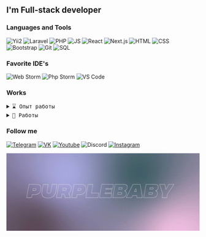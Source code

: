 

## I'm Full-stack developer

### Languages and Tools
![Yii2](https://img.shields.io/badge/YesItIS-131313?style=for-the-badge&logo=hyper)
![Laravel](https://img.shields.io/badge/Laravel-131313?style=for-the-badge&logo=laravel)
![PHP](https://img.shields.io/badge/PHP-131313?style=for-the-badge&logo=php)
![JS](https://img.shields.io/badge/JS-131313?style=for-the-badge&logo=javascript)
![React](https://img.shields.io/badge/React.js-131313?style=for-the-badge&logo=react)
![Next.js](https://img.shields.io/badge/Next.js-131313?style=for-the-badge&logo=next.js)
![HTML](https://img.shields.io/badge/HTML-131313?style=for-the-badge&logo=html5)
![CSS](https://img.shields.io/badge/CSS-131313?style=for-the-badge&logo=css3)
![Bootstrap](https://img.shields.io/badge/Bootstrap-131313?style=for-the-badge&logo=bootstrap)
![Git](https://img.shields.io/badge/Git-131313?style=for-the-badge&logo=git)
![SQL](https://img.shields.io/badge/SQL-131313?style=for-the-badge&logo=mysql)

### Favorite IDE's
![Web Storm](https://img.shields.io/badge/WEB_STORM-131313?style=for-the-badge&logo=webstorm)
![Php Storm](https://img.shields.io/badge/Php_Storm-131313?style=for-the-badge&logo=phpstorm)
![VS Code](https://img.shields.io/badge/VS_CODE-131313?style=for-the-badge&logo=visualstudiocode)

### Works

<details>
 <summary> <samp>⌛ Опыт работы</samp></summary>
В поиске... ⌛
</details>

<details>
 <summary> <samp>💼 Работы</samp></summary>
- https://artcs.xyz/ (Доработка движка, интеграция платёжных систем)
</details>

### Follow me

[![Telegram](https://img.shields.io/badge/Telegram-131313?style=for-the-badge&logo=telegram)](https://t.me/purplebaby15)
[![VK](https://img.shields.io/badge/Vkontakte-131313?style=for-the-badge&logo=vk)](https://vk.com/purplebaby16)
[![Youtube](https://img.shields.io/badge/Youtube-131313?style=for-the-badge&logo=Youtube)](https://www.youtube.com/channel/UCHWY0L_LxH6LmGpev4aJoQQ)
![Discord](https://img.shields.io/badge/purplebaby&3061-131313?style=for-the-badge&logo=discord)
[![Instagram](https://img.shields.io/badge/Instagram-131313?style=for-the-badge&logo=instagram)](https://instagram.com/purplebaby_spo)


[![Header](https://github.com/IvanWake/ivanwake/blob/main/assets/photo_2023-01-31_12-43-10.jpg)](https://t.me/purplebaby15)
